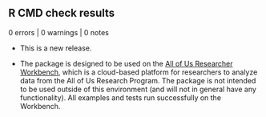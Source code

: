 ## R CMD check results

0 errors | 0 warnings | 0 notes

* This is a new release.

* The package is designed to be used on the [All of Us Researcher Workbench](https://www.researchallofus.org/data-tools/workbench/), which is a cloud-based platform for researchers to analyze data from the All of Us Research Program. The package is not intended to be used outside of this environment (and will not in general have any functionality). All examples and tests run successfully on the Workbench.
